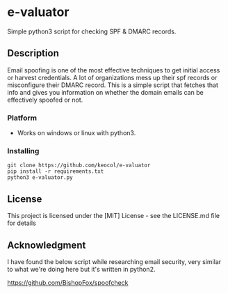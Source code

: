 # e-valuator

Simple python3 script for checking SPF & DMARC records.

## Description

Email spoofing is one of the most effective techniques to get initial access or harvest credentials. A lot of organizations mess up their spf records or misconfigure their DMARC record. This is a simple script that fetches that info and gives you information on whether the domain emails can be effectively spoofed or not.

### Platform

* Works on windows or linux with python3.

### Installing
```
git clone https://github.com/keocol/e-valuator
pip install -r requirements.txt
python3 e-valuator.py
```

## License

This project is licensed under the [MIT] License - see the LICENSE.md file for details

## Acknowledgment

I have found the below script while researching email security, very similar to what we're doing here but it's written in python2.

https://github.com/BishopFox/spoofcheck
